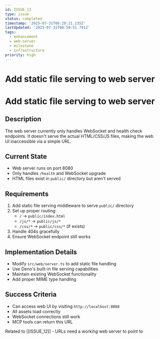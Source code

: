 ```yaml
---
id: ISSUE_13
type: issue
status: completed
timestamp: '2025-07-31T08:29:21.135Z'
lastUpdated: '2025-07-31T08:50:51.791Z'
tags:
  - enhancement
  - web-server
  - milestone
  - infrastructure
priority: high
---
```


# Add static file serving to web server

# Add static file serving to web server

## Description
The web server currently only handles WebSocket and health check endpoints. It doesn't serve the actual HTML/CSS/JS files, making the web UI inaccessible via a simple URL.

## Current State
- Web server runs on port 8080
- Only handles `/health` and WebSocket upgrade
- HTML files exist in `public/` directory but aren't served

## Requirements
1. Add static file serving middleware to serve `public/` directory
2. Set up proper routing:
   - `/` → `public/index.html`
   - `/js/*` → `public/js/*`
   - `/css/*` → `public/css/*` (if exists)
3. Handle 404s gracefully
4. Ensure WebSocket endpoint still works

## Implementation Details
- Modify `src/web/server.ts` to add static file handling
- Use Deno's built-in file serving capabilities
- Maintain existing WebSocket functionality
- Add proper MIME type handling

## Success Criteria
- Can access web UI by visiting `http://localhost:8080`
- All assets load correctly
- WebSocket connections still work
- MCP tools can return this URL

Related to [[ISSUE_12]] - URLs need a working web server to point to